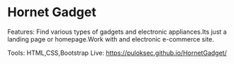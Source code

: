 # Hornet Gadget
Features: Find various types of gadgets and electronic appliances.Its just a landing page or homepage.Work with and electronic e-commerce site.

Tools: HTML,CSS,Bootstrap
Live: https://puloksec.github.io/HornetGadget/
